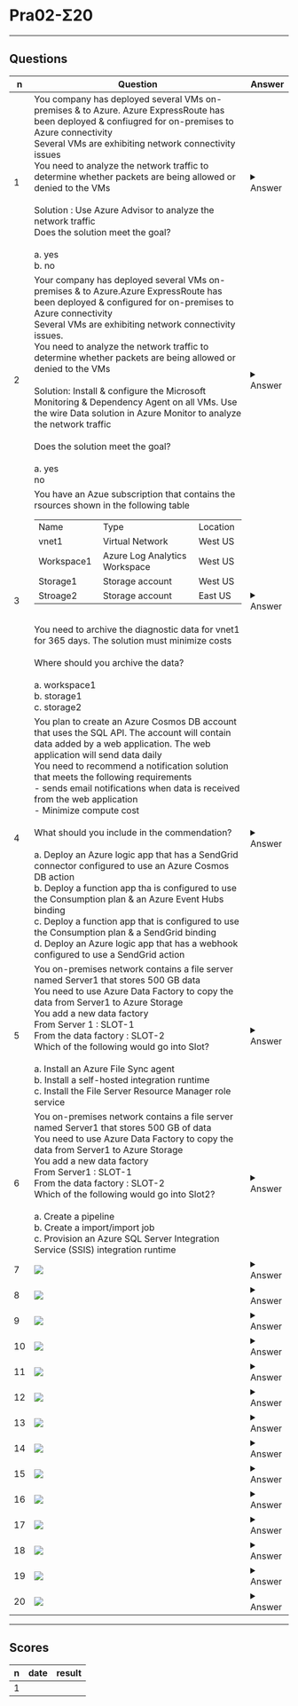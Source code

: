 # Pra02-Σ20

---

## Questions
|n|Question|Answer|
|-|--------|------|
|1|You company has deployed several VMs on-premises & to Azure. Azure ExpressRoute has been deployed & confiugred for on-premises to Azure connectivity<br/>Several VMs are exhibiting network connectivity issues<br/>You need to analyze the network traffic to determine whether packets are being allowed or denied to the VMs<br/><br/>Solution : Use Azure Advisor to analyze the network traffic<br/>Does the solution meet the goal?<br/><br/>a. yes<br/>b. no|<details><summary>Answer</summary>b. no<br/><br/>Instead user Azure Network Watcher to run IP flow verify to analyze the network traffic<br/>**Note:** Advisor is a personalized cloud consultant that helps you follow best practices to optimize your Azure deployments. It analyzes your resource confiuguration & usage telemetry & then reccomends solution that can help you improve the cost effectiveness, performance, high avaialability, & security of your Azure resources<br/><br/>With Advisor, you can:<br/>- Get proactive, actionalble, & personalized best practices recommendations<br/>- Improve the performance, security, & high availability of your resources, as you identify oppertunites to reduce your overall Azure spend<br/>- Get recommendation with proposed actions inline<br/>ref:<br/>https://learn.microsoft.com/en-us/azure/network-watcher/network-watcher-overview<br/>https://learn.microsoft.com/en-us/azure/network-watcher/ip-flow-verify-overview</details>|
|2|Your company has deployed several VMs on-premises & to Azure.Azure ExpressRoute has been deployed & configured for on-premises to Azure connectivity<br/>Several VMs are exhibiting network connectivity issues.<br/>You need to analyze the network traffic to determine whether packets are being allowed or denied to the VMs<br/><br/>Solution: Install & configure the Microsoft Monitoring & Dependency Agent on all VMs. Use the wire Data solution in Azure Monitor to analyze the network traffic<br/><br/>Does the solution meet the goal?<br/><br/>a. yes<br/>no|<details><summary>Answer</summary><img src="https://i.imgur.com/NbzYT4T.png"></details>|
|3|You have an Azue subscription that contains the rsources shown in the following table<br/><table> <tbody> <tr> <td>Name&nbsp;</td> <td>Type&nbsp;</td> <td>Location&nbsp;</td> </tr> <tr> <td>vnet1&nbsp;</td> <td>Virtual Network&nbsp;</td> <td>West US&nbsp;</td> </tr> <tr> <td>Workspace1&nbsp;</td> <td>Azure Log Analytics Workspace&nbsp;</td> <td>West US&nbsp;</td> </tr> <tr> <td>Storage1&nbsp;</td> <td>Storage account&nbsp;</td> <td>West US&nbsp;</td> </tr> <tr> <td>Stroage2&nbsp;</td> <td>Storage account&nbsp;</td> <td>East US&nbsp;</td> </tr> </tbody> </table><br/>You need to archive the diagnostic data for vnet1 for 365 days. The solution must minimize costs<br/><br/>Where should you archive the data?<br/><br/>a. workspace1<br/>b. storage1<br/>c. storage2|<details><summary>Answer</summary><img src="https://i.imgur.com/qN5toDU.png"></details>|
|4|You plan to create an Azure Cosmos DB account that uses the SQL API. The account will contain data added by a web application. The web application will send data daily<br/>You need to recommend a notification solution that meets the following requirements<br/>- sends email notifications when data is received from the web application<br/>- Minimize compute cost<br/><br/>What should you include in the commendation?<br/><br/>a. Deploy an Azure logic app that has a SendGrid connector configured to use an Azure Cosmos DB action<br/>b. Deploy a function app tha is configured to use the Consumption plan & an Azure Event Hubs binding<br/>c. Deploy a function app that is configured to use the Consumption plan & a SendGrid binding<br/>d. Deploy an Azure logic app that has a webhook configured to use a SendGrid action|<details><summary>Answer</summary><img src="https://i.imgur.com/3IEe9ZD.png"></details>|
|5|You on-premises network contains a file server named Server1 that stores 500 GB data<br/>You need to use Azure Data Factory to copy the data from Server1 to Azure Storage<br/>You add a new data factory<br/>From Server 1 : SLOT-1<br/>From the data factory : SLOT-2<br/>Which of the following would go into Slot?<br/><br/>a. Install an Azure File Sync agent<br/>b. Install a self-hosted integration runtime<br/>c. Install the File Server Resource Manager role service|<details><summary>Answer</summary><img src="https://i.imgur.com/Anj4OQo.png"></details>|
|6|You on-premises network contains a file server named Server1 that stores 500 GB of data<br/>You need to use Azure Data Factory to copy the data from Server1 to Azure Storage<br/>You add a new data factory<br/>From Server1 : SLOT-1<br/>From the data factory : SLOT-2<br/>Which of the following would go into Slot2?<br/><br/>a. Create a pipeline<br/>b. Create a import/import job<br/>c. Provision an Azure SQL Server Integration Service (SSIS) integration runtime|<details><summary>Answer</summary><img src="https://i.imgur.com/LJ31sl1.png"></details>|
|7|<img src="https://i.imgur.com/KRlL332.png">|<details><summary>Answer</summary><img src="https://i.imgur.com/xxdZypx.png"></details>|
|8|<img src="https://i.imgur.com/RL3Yo9K.png">|<details><summary>Answer</summary><img src="https://i.imgur.com/ysMHlI8.png"></details>|
|9|<img src="https://i.imgur.com/Ht32Iuu.png">|<details><summary>Answer</summary><img src="https://i.imgur.com/CULlqw6.png"></details>|
|10|<img src="https://i.imgur.com/o7IqmWD.png">|<details><summary>Answer</summary><img src="https://i.imgur.com/5vdNJ2M.png"></details>|
|11|<img src="https://i.imgur.com/8I20B6L.png">|<details><summary>Answer</summary><img src="https://i.imgur.com/ck2v57E.png"></details>|
|12|<img src="https://i.imgur.com/mXt8m9V.png">|<details><summary>Answer</summary><img src="https://i.imgur.com/NWn8TXd.png"></details>|
|13|<img src="https://i.imgur.com/Nzy7gSV.png">|<details><summary>Answer</summary><img src="https://i.imgur.com/GU4eAkS.png"></details>|
|14|<img src="https://i.imgur.com/CvEPma3.png">|<details><summary>Answer</summary><img src="https://i.imgur.com/aBnTGEf.png"></details>|
|15|<img src="https://i.imgur.com/bcshsWc.png">|<details><summary>Answer</summary><img src="https://i.imgur.com/giSEXJ6.png"></details>|
|16|<img src="https://i.imgur.com/omglDbo.png">|<details><summary>Answer</summary><img src="https://i.imgur.com/e7utfoB.png"></details>|
|17|<img src="https://i.imgur.com/KDTrZLH.png">|<details><summary>Answer</summary><img src="https://i.imgur.com/3BODv32.png"></details>|
|18|<img src="https://i.imgur.com/H89YAm0.png">|<details><summary>Answer</summary><img src="https://i.imgur.com/dQQ7y6L.png"></details>|
|19|<img src="https://i.imgur.com/QoKwrrS.png">|<details><summary>Answer</summary><img src="https://i.imgur.com/i66cNAf.png"></details>|
|20|<img src="https://i.imgur.com/sJOdA1X.png">|<details><summary>Answer</summary><img src="https://i.imgur.com/ZwPbvjr.png"></details>|

---

## Scores
|n|date|result|
|-|----|------|
|1|
